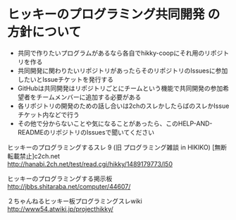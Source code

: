 # ヒッキーのプログラミング共同開発 の方針について

 - 共同で作りたいプログラムがあるなら各自でhikky-coopにそれ用のリポジトリを作る  
 - 共同開発に関わりたいリポジトリがあったらそのリポジトリのIssuesに参加したいとIssueチケットを発行する  
 - GitHubは共同開発はリポジトリごとにチームという機能で共同開発の参加希望者をチームメンバーに追加する必要がある  
 - 各リポジトリの開発のための話し合いは2chのスレかしたらばのスレかIssueチケット内などで行う
 - その他で分からないことや気になることがあったら、このHELP-AND-READMEのリポジトリのIssuesで聞いてください
 
 
ヒッキーのプログラミングするスレ 9 (旧 プログラミング雑談 in HIKIKO) [無断転載禁止]c2ch.net  
http://hanabi.2ch.net/test/read.cgi/hikky/1489179773/l50  
  
ヒッキーのプログラミングする掲示板   
http://jbbs.shitaraba.net/computer/44607/   
  
２ちゃんねるヒッキー板プログラミングスレwiki   
http://www54.atwiki.jp/projecthikky/   

